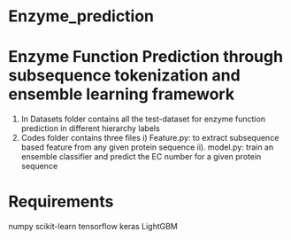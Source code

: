 # Enzyme_prediction
# Enzyme Function Prediction through subsequence tokenization and ensemble learning framework
1. In Datasets folder contains all the test-dataset for enzyme function prediction in different hierarchy labels
2. Codes folder contains three files 
i) Feature.py: to extract subsequence based feature from any given protein sequence
ii). model.py: train an ensemble classifier and predict the EC number for a given protein sequence
# Requirements
numpy
scikit-learn
tensorflow
keras
LightGBM
